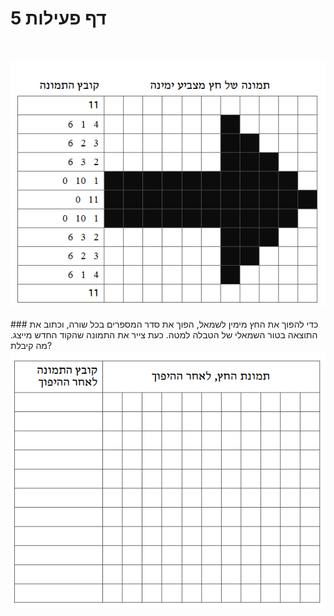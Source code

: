 
# דף פעילות 5


<br/>
<br/>

<div id="container" align="center">
  <img class="img-responsive" src="img25.png" title=""/>
</div>

<br/>
### כדי להפוך את החץ מימין לשמאל, הפוך את סדר המספרים בכל שורה, וכתוב את התוצאה בטור השמאלי של הטבלה למטה. כעת צייר את התמונה שהקוד החדש מייצג. מה קיבלת?

<div id="container" align="center">
  <img class="img-responsive" src="img26.png" title=""/>
</div>

<br/>
